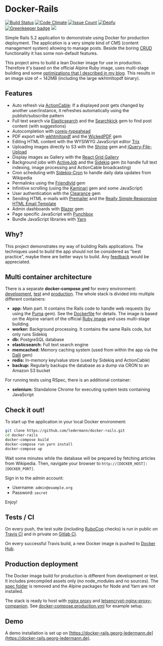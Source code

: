 # Docker-Rails

[![Build Status](https://travis-ci.org/ledermann/docker-rails.svg?branch=master)](https://travis-ci.org/ledermann/docker-rails)
[![Code Climate](https://codeclimate.com/github/ledermann/docker-rails/badges/gpa.svg)](https://codeclimate.com/github/ledermann/docker-rails)
[![Issue Count](https://codeclimate.com/github/ledermann/docker-rails/badges/issue_count.svg)](https://codeclimate.com/github/ledermann/docker-rails)
[![Depfu](https://badges.depfu.com/badges/2f883bd05b4dca8448484ff9289ea15f/overview.svg)](https://depfu.com/github/ledermann/docker-rails)
[![Greenkeeper badge](https://badges.greenkeeper.io/ledermann/docker-rails.svg)](https://greenkeeper.io/)
[![](https://images.microbadger.com/badges/image/ledermann/docker-rails.svg)](https://microbadger.com/images/ledermann/docker-rails)

Simple Rails 5.2 application to demonstrate using Docker for production deployment. The application is a very simple kind of CMS (content management system) allowing to manage posts. Beside the boring [CRUD](https://en.wikipedia.org/wiki/Create,_read,_update_and_delete) functionality it has some non-default features.

This project aims to build a lean Docker image for use in production. Therefore it's based on the official Alpine Ruby image, uses multi-stage building and some [optimizations that I described in my blog](https://www.georg-ledermann.de/blog/2018/04/19/dockerize-rails-the-lean-way/). This results in an image size of ~ 142MB (including the large wkhtmltopdf binary).


## Features

- Auto refresh via [ActionCable](https://github.com/rails/rails/tree/master/actioncable): If a displayed post gets changed by another user/instance, it refreshes automatically using the publish/subscribe pattern
- Full text search via [Elasticsearch](https://www.elastic.co/products/elasticsearch) and the [Searchkick](https://github.com/ankane/searchkick) gem to find post content (with suggestions)
- Autocompletion with [corejs-typeahead](https://github.com/corejavascript/typeahead.js)
- PDF export with [wkhtmltopdf](http://wkhtmltopdf.org/) and the [WickedPDF](https://github.com/mileszs/wicked_pdf) gem
- Editing HTML content with the WYSIWYG JavaScript editor [Trix](https://github.com/basecamp/trix)
- Uploading images directly to S3 with the [Shrine](https://github.com/janko-m/shrine) gem and [jQuery-File-Upload](https://github.com/blueimp/jQuery-File-Upload)
- Display images as Gallery with the [React Grid Gallery](https://github.com/benhowell/react-grid-gallery)
- Background jobs with [ActiveJob](https://github.com/rails/rails/tree/master/activejob) and the [Sidekiq](http://sidekiq.org/) gem (to handle full text indexing, image processing and ActionCable broadcasting)
- Cron scheduling with [Sidekiq-Cron](https://github.com/ondrejbartas/sidekiq-cron) to handle daily data updates from Wikipedia
- Permalinks using the [FriendlyId](https://github.com/norman/friendly_id) gem
- Infinitive scrolling (using the [Kaminari](https://github.com/kaminari/kaminari) gem and some JavaScript)
- User authentication with the [Clearance](https://github.com/thoughtbot/clearance/) gem
- Sending HTML e-mails with [Premailer](https://github.com/fphilipe/premailer-rails) and the [Really Simple Responsive HTML Email Template](https://github.com/leemunroe/responsive-html-email-template)
- Admin dashboards with [Blazer](https://github.com/ankane/blazer) gem
- Page specific JavaScript with [Punchbox](https://github.com/kieraneglin/punchbox)
- Bundle JavaScript libraries with [Yarn](https://yarnpkg.com)


## Why?

This project demonstrates my way of building Rails applications. The techniques used to build the app should not be considered as "best practice", maybe there are better ways to build. Any [feedback](https://github.com/ledermann/docker-rails/issues/new) would be appreciated.


## Multi container architecture

There is a separate **docker-compose.yml** for every environment: [development](docker-compose.yml), [test](docker-compose.test.yml) and [production](docker-compose.production.yml). The whole stack is divided into multiple different containers:

- **app:** Main part. It contains the Rails code to handle web requests (by using the [Puma](https://github.com/puma/puma) gem). See the [Dockerfile](/Dockerfile) for details. The image is based on the Alpine variant of the official [Ruby image](https://hub.docker.com/_/ruby/) and uses multi-stage building.
- **worker:** Background processing. It contains the same Rails code, but only runs Sidekiq
- **db:** PostgreSQL database
- **elasticsearch:** Full text search engine
- **memcached:** Memory caching system (used from within the app via the [Dalli](https://github.com/petergoldstein/dalli) gem)
- **redis:** In-memory key/value store (used by Sidekiq and ActionCable)
- **backup:** Regularly backups the database as a dump via CRON to an Amazon S3 bucket

For running tests using RSpec, there is an additional container:

- **selenium:** Standalone Chrome for executing system tests containing JavaScript

## Check it out!

To start up the application in your local Docker environment:

```bash
git clone https://github.com/ledermann/docker-rails.git
cd docker-rails
docker-compose build
docker-compose run yarn install
docker-compose up
```

Wait some minutes while the database will be prepared by fetching articles from Wikipedia. Then,
navigate your browser to `http://[DOCKER_HOST]:[DOCKER_PORT]`.

Sign in to the admin account:

* Username: `admin@example.org`
* Password: `secret`

Enjoy!


## Tests / CI

On every push, the test suite (including [RuboCop](https://github.com/bbatsov/rubocop) checks) is run in public on [Travis CI](https://travis-ci.org/ledermann/docker-rails/builds) and in private on [Gitlab CI](https://about.gitlab.com/gitlab-ci/).

On every successful Travis build, a new Docker image is pushed to [Docker Hub](https://hub.docker.com/r/ledermann/docker-rails/).


## Production deployment

The Docker image build for production is different from development or test. It includes precompiled assets only (no node_modules and no sources). The [spec folder](/spec) is removed and the Alpine packages for Node and Yarn are not installed.

The stack is ready to host with [nginx proxy](https://github.com/jwilder/nginx-proxy) and [letsencrypt-nginx-proxy-companion](https://github.com/JrCs/docker-letsencrypt-nginx-proxy-companion). See [docker-compose.production.yml](/docker-compose.production.yml) for example setup.


## Demo

A demo installation is set up on [https://docker-rails.georg-ledermann.de](https://docker-rails.georg-ledermann.de).
